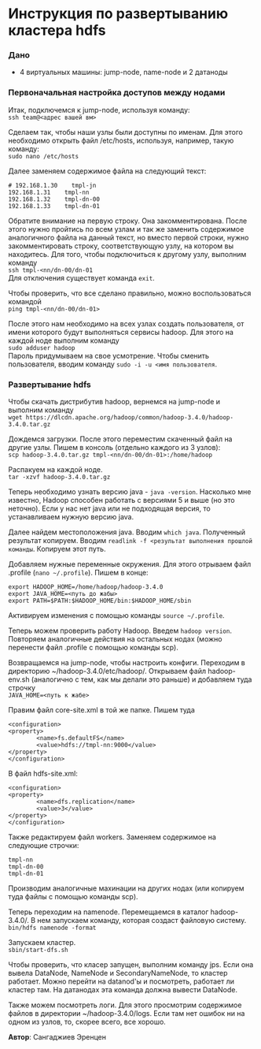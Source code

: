 # Инструкция по развертыванию кластера hdfs

### Дано
- 4 виртуальных машины: jump-node, name-node и 2 датаноды

### Первоначальная настройка доступов между нодами

Итак, подключемся к jump-node, используя команду:\
`ssh team@<адрес вашей вм>`

Сделаем так, чтобы наши узлы были доступны по именам. Для этого необходимо открыть файл /etc/hosts, используя, например, такую команду:\
`sudo nano /etc/hosts`

Далее заменяем содержимое файла на следующий текст:
```
# 192.168.1.30    tmpl-jn
192.168.1.31    tmpl-nn
192.168.1.32    tmpl-dn-00
192.168.1.33    tmpl-dn-01
```
Обратите внимание на первую строку. Она закомментирована. После этого нужно пройтись по всем узлам и так же заменить содержимое аналогичного файла на данный текст, 
но вместо первой строки, нужно закомментировать строку, соответствующую узлу, на котором вы находитесь. Для того, чтобы подключиться к другому узлу, выполним команду\
`ssh tmpl-<nn/dn-00/dn-01`\
Для отключения существует команда `exit`.

Чтобы проверить, что все сделано правильно, можно воспользоваться командой  
`ping tmpl-<nn/dn-00/dn-01>`

После этого нам необходимо на всех узлах создать пользователя, от имени которого будут выполняться сервисы hadoop. Для этого на каждой ноде выполним команду\
`sudo adduser hadoop`\
Пароль придумываем на свое усмотрение. Чтобы сменить пользователя, вводим команду `sudo -i -u <имя пользователя`.

### Развертывание hdfs

Чтобы скачать дистрибутив hadoop, вернемся на jump-node и выполним команду  
`wget https://dlcdn.apache.org/hadoop/common/hadoop-3.4.0/hadoop-3.4.0.tar.gz`

Дождемся загрузки. После этого переместим скаченный файл на другие узлы. Пишем в консоль (отдельно каждого из 3 узлов):  
`scp hadoop-3.4.0.tar.gz tmpl-<nn/dn-00/dn-01>:/home/hadoop`

Распакуем на каждой ноде.  
`tar -xzvf hadoop-3.4.0.tar.gz`

Теперь необходимо узнать версию java - `java -version`. Насколько мне известно, Hadoop способен работать с версиями 5 и выше (но это неточно). Если у нас нет java или не подходящая версия, то устанавливаем нужную версию java.

Далее найдем местоположения java. Вводим `which java`. Полученный результат копируем. Вводим `readlink -f <результат выполнения прошлой команды`. Копируем этот путь.

Добавляем нужные переменные окружения. Для этого отрываем файл .profile (`nano ~/.profile`). Пишем в конце:
```
export HADOOP_HOME=/home/hadoop/hadoop-3.4.0
export JAVA_HOME=<путь до жабы>
export PATH=$PATH:$HADOOP_HOME/bin:$HADOOP_HOME/sbin
```
Активируем изменения с помощью команды `source ~/.profile`.

Теперь можем проверить работу Hadoop. Введем `hadoop version`. Повторяем аналогичные действия на остальных нодах (можно перенести файл .profile с помощью команды scp).

Возвращаемся на jump-node, чтобы настроить конфиги. Переходим в директорию ~/hadoop-3.4.0/etc/hadoop/. Открываем файл hadoop-env.sh (аналогично с тем, как мы делали это раньше) и добавляем туда строчку  
`JAVA_HOME=<путь к жабе>`

Правим файл core-site.xml в той же папке. Пишем туда
```
<configuration>
<property>
        <name>fs.defaultFS</name>
        <value>hdfs://tmpl-nn:9000</value>
</property>
</configuration>
```

В файл hdfs-site.xml:
```
<configuration>
<property>
        <name>dfs.replication</name>
        <value>3</value>
</property>
</configuration>
```

Также редактируем файл workers. Заменяем содержимое на следующие строчки:
```
tmpl-nn
tmpl-dn-00
tmpl-dn-01
```

Производим аналогичные махинации на других нодах (или копируем туда файлы с помощью команды scp).

Теперь переходим на namenode. Перемещаемся в каталог hadoop-3.4.0/. В нем запускаем команду, которая создаст файловую систему.  
`bin/hdfs namenode -format`

Запускаем кластер.  
`sbin/start-dfs.sh`

Чтобы проверить, что класер запущен, выполним команду jps. Если она вывела DataNode, NameNode и SecondaryNameNode, то кластер работает. Можно перейти на datanod'ы и посмотреть, работает ли кластер там. На датанодах эта команда должна вывести DataNode. 

Также можем посмотреть логи. Для этого просмотрим содержимое файлов в директории ~/hadoop-3.4.0/logs. Если там нет ошибок ни на одном из узлов, то, скорее всего, все хорошо.

__Автор__: Сангаджиев Эренцен
